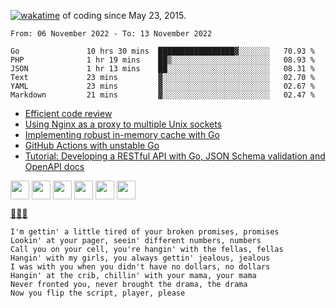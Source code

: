 [![wakatime](https://wakatime.com/badge/user/d4d32a01-9dcc-43f3-96a3-fe3be55e75fd.svg)](https://wakatime.com/@d4d32a01-9dcc-43f3-96a3-fe3be55e75fd) of coding since May 23, 2015.

<!--START_SECTION:waka-->

```text
From: 06 November 2022 - To: 13 November 2022

Go               10 hrs 30 mins  █████████████████▓░░░░░░░   70.93 %
PHP              1 hr 19 mins    ██▒░░░░░░░░░░░░░░░░░░░░░░   08.93 %
JSON             1 hr 13 mins    ██░░░░░░░░░░░░░░░░░░░░░░░   08.31 %
Text             23 mins         ▓░░░░░░░░░░░░░░░░░░░░░░░░   02.70 %
YAML             23 mins         ▓░░░░░░░░░░░░░░░░░░░░░░░░   02.67 %
Markdown         21 mins         ▓░░░░░░░░░░░░░░░░░░░░░░░░   02.47 %
```

<!--END_SECTION:waka-->

<!-- BLOG-POST-LIST:START -->
- [Efficient code review](https://dev.to/vearutop/efficient-code-review-3p50)
- [Using Nginx as a proxy to multiple Unix sockets](https://dev.to/vearutop/using-nginx-as-a-proxy-to-multiple-unix-sockets-3c7a)
- [Implementing robust in-memory cache with Go](https://dev.to/vearutop/implementing-robust-in-memory-cache-with-go-196e)
- [GitHub Actions with unstable Go](https://dev.to/vearutop/github-actions-with-unstable-go-30fn)
- [Tutorial: Developing a RESTful API with Go, JSON Schema validation and OpenAPI docs](https://dev.to/vearutop/tutorial-developing-a-restful-api-with-go-json-schema-validation-and-openapi-docs-2490)
<!-- BLOG-POST-LIST:END -->

<a href="https://linkedin.com/in/vearutop"><img align="center" src="https://cdn.jsdelivr.net/npm/simple-icons@3.0.1/icons/linkedin.svg" height="30" width="30" /></a>
<a href="https://stackoverflow.com/users/329463/vearutop" target="blank"><img align="center" src="https://cdn.jsdelivr.net/npm/simple-icons@3.0.1/icons/stackoverflow.svg" height="30" width="30" /></a>
<a href="https://www.instagram.com/vearutop/"><img align="center" src="https://cdn.jsdelivr.net/npm/simple-icons@3.0.1/icons/instagram.svg" height="30" width="30" /></a>
<a href="https://www.strava.com/athletes/vearutop"><img align="center" src="https://cdn.jsdelivr.net/npm/simple-icons@3.0.1/icons/strava.svg" height="30" width="30" /></a>
<a href="https://t.me/vearutop"><img align="center" src="https://cdn.jsdelivr.net/npm/simple-icons@3.0.1/icons/telegram.svg" height="30" width="30" /></a>
<a href="https://open.spotify.com/user/64qnm5l28ads3uaxlbs8nk4dh"><img align="center" src="https://cdn.jsdelivr.net/npm/simple-icons@3.0.1/icons/spotify.svg" height="30" width="30" /></a>


[🎵🎶🎶](https://open.spotify.com/track/0y6CoVW1ZSBqRmPbyfhFQs?si=7fac86c8601042b2)
```
I'm gettin' a little tired of your broken promises, promises
Lookin' at your pager, seein' different numbers, numbers
Call you on your cell, you're hangin' with the fellas, fellas
Hangin' with my girls, you always gettin' jealous, jealous
I was with you when you didn't have no dollars, no dollars
Hangin' at the crib, chillin' with your mama, your mama
Never fronted you, never brought the drama, the drama
Now you flip the script, player, please
```

